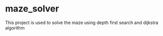 # maze_solver

This project is used to solve the maze using depth first search and dijkstra algorithm
